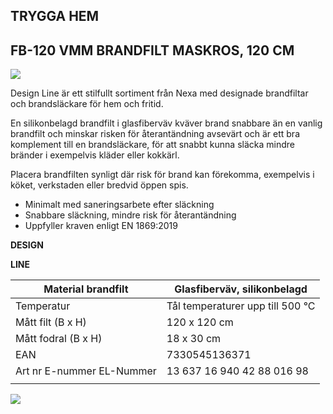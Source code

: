 ## **TRYGGA HEM**

## **FB-120 VMM** BRANDFILT MASKROS, 120 CM

![](_page_0_Picture_2.jpeg)

Design Line är ett stilfullt sortiment från Nexa med designade brandfiltar och brandsläckare för hem och fritid.

En silikonbelagd brandfilt i glasfiberväv kväver brand snabbare än en vanlig brandfilt och minskar risken för återantändning avsevärt och är ett bra komplement till en brandsläckare, för att snabbt kunna släcka mindre bränder i exempelvis kläder eller kokkärl.

Placera brandfilten synligt där risk för brand kan förekomma, exempelvis i köket, verkstaden eller bredvid öppen spis.

- Minimalt med saneringsarbete efter släckning
- Snabbare släckning, mindre risk för återantändning
- Uppfyller kraven enligt EN 1869:2019

**DESIGN**

**LINE**

| Material brandfilt            | Glasfiberväv, silikonbelagd      |
|-------------------------------|----------------------------------|
| Temperatur                    | Tål temperaturer upp till 500 °C |
| Mått filt (B x H)             | 120 x 120 cm                     |
| Mått fodral (B x H)           | 18 x 30 cm                       |
| EAN                           | 7330545136371                    |
| Art nr   E-nummer   EL-Nummer | 13 637   16 940 42   88 016 98   |
|                               |                                  |

![](_page_0_Picture_11.jpeg)